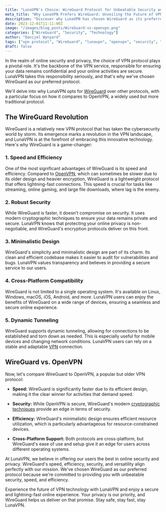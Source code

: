 ```yaml
---
title: "LunaVPN's Choice: WireGuard Protocol for Unbeatable Security and Speed"
meta_title: "Why LunaVPN Prefers WireGuard: Unveiling the Future of VPN Protocols"
description: "Discover why LunaVPN has chosen WireGuard as its preferred protocol and how it outshines OpenVPN in terms of security, speed, and efficiency. Explore the future of VPN technology with LunaVPN."
date: 2023-12-01T11:11:00Z
image: "/images/blog_posts/WireGuard-vs-openvpn.png"
categories: ["WireGuard", "Security", "Technology"]
author: "Danijel Wynyard"
tags: ["vpn protocol", "WireGuard", "lunavpn", "openvpn", "security", "speed", "vpn technology", "online privacy"]
draft: false
---
```


In the realm of online security and privacy, the choice of VPN protocol plays a pivotal role. It's the backbone of the VPN service, responsible for ensuring your data remains confidential and your online activities are secure. LunaVPN takes this responsibility seriously, and that's why we've chosen WireGuard as our preferred protocol.

We'll delve into why LunaVPN opts for [WireGuard](https://www.WireGuard.com/ "WireGuard") over other protocols, with a particular focus on how it compares to OpenVPN, a widely used but more traditional protocol.

## The WireGuard Revolution

WireGuard is a relatively new VPN protocol that has taken the cybersecurity world by storm. Its emergence marks a revolution in the VPN landscape, and LunaVPN is at the forefront of embracing this innovative technology. Here's why WireGuard is a game-changer:

### 1. Speed and Efficiency

One of the most significant advantages of WireGuard is its speed and efficiency. Compared to [OpenVPN](https://openvpn.net/ "OpenVPN"), which can sometimes be slower due to its older design and heavier encryption, WireGuard is a lightweight protocol that offers lightning-fast connections. This speed is crucial for tasks like streaming, online gaming, and large file downloads, where lag is the enemy.

### 2. Robust Security

While WireGuard is faster, it doesn't compromise on security. It uses modern cryptographic techniques to ensure your data remains private and secure. LunaVPN knows that protecting your online privacy is non-negotiable, and WireGuard's encryption protocols deliver on this front.

### 3. Minimalistic Design

WireGuard's simplicity and minimalistic design are part of its charm. Its clean and efficient codebase makes it easier to audit for vulnerabilities and bugs. LunaVPN values transparency and believes in providing a secure service to our users.

### 4. Cross-Platform Compatibility

WireGuard is not limited to a single operating system. It's available on Linux, Windows, macOS, iOS, Android, and more. LunaVPN users can enjoy the benefits of WireGuard on a wide range of devices, ensuring a seamless and secure online experience.

### 5. Dynamic Tunneling

WireGuard supports dynamic tunneling, allowing for connections to be established and torn down as needed. This is especially useful for mobile devices and changing network conditions. LunaVPN users can rely on a stable and adaptable [VPN](https://en.wikipedia.org/wiki/VPN_service "VPN Wikipedia article") connection.

## WireGuard vs. OpenVPN

Now, let's compare WireGuard to OpenVPN, a popular but older VPN protocol:

- **Speed:** WireGuard is significantly faster due to its efficient design, making it the clear winner for activities that demand speed.

- **Security:** While OpenVPN is secure, WireGuard's modern [cryptographic techniques](https://en.wikipedia.org/wiki/Cryptographic_hash_function "cryptographic hash function Wikipedia article") provide an edge in terms of security.

- **Efficiency:** WireGuard's minimalistic design ensures efficient resource utilization, which is particularly advantageous for resource-constrained devices.

- **Cross-Platform Support:** Both protocols are cross-platform, but WireGuard's ease of use and setup give it an edge for users across different operating systems.

At LunaVPN, we believe in offering our users the best in online security and privacy. WireGuard's speed, efficiency, security, and versatility align perfectly with our mission. We've chosen WireGuard as our preferred protocol because we're committed to providing you with unbeatable security, speed, and efficiency.

Experience the future of VPN technology with LunaVPN and enjoy a secure and lightning-fast online experience. Your privacy is our priority, and WireGuard helps us deliver on that promise. Stay safe, stay fast, stay LunaVPN.
